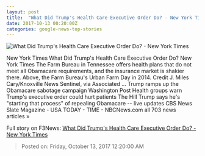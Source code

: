 ```yaml
---
layout: post
title:  "What Did Trump's Health Care Executive Order Do? - New York Times"
date: 2017-10-13 00:20:00Z
categories: google-news-top-stories
---
```


![What Did Trump's Health Care Executive Order Do? - New York Times](https://static01.nyt.com/images/2017/10/13/upshot/13up-order/13up-order-facebookJumbo.jpg)

New York Times What Did Trump's Health Care Executive Order Do? New York Times The Farm Bureau in Tennessee offers health plans that do not meet all Obamacare requirements, and the insurance market is shakier there. Above, the Farm Bureau's Urban Farm Day in 2014. Credit J. Miles Cary/Knoxville News Sentinel, via Associated ... Trump ramps up the Obamacare sabotage campaign Washington Post Health groups warn Trump's executive order could hurt patients The Hill Trump says he's "starting that process" of repealing Obamacare -- live updates CBS News Slate Magazine - USA TODAY - TIME - NBCNews.com all 703 news articles »


Full story on F3News: [What Did Trump's Health Care Executive Order Do? - New York Times](http://www.f3nws.com/n/ZESWzC)

> Posted on: Friday, October 13, 2017 12:20:00 AM
